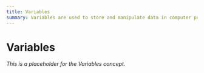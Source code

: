 ```yaml
---
title: Variables
summary: Variables are used to store and manipulate data in computer programs.
---
```


# Variables

*This is a placeholder for the Variables concept.* 